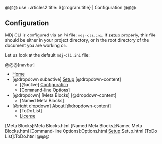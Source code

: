 @@@
use : articles2
title: ${program.title} | Configuration
@@@


## Configuration

MDj CLI is configured via an _ini_ file: `mdj-cli.ini`.  If [setup] properly,
this file should be either in your project directory, or in the root directory of the
document you are working on.

Let us look at the default `mdj-cli.ini` file:

[setup]:Setup.html

@@@[navbar]
- [Home]
- [@dropdown subactive] [Setup]
[@dropdown-content]
    - [@active] [Configuration](#)
    - [Command-line Options]
- [@dropdown] [Meta Blocks]
[@dropdown-content]
    - [Named Meta Blocks]
- [@right dropdown] [About]
[@dropdown-content]
    - [ToDo List]
    - [License]

[About]:About.html
[Configuration]:Configuration.html
[Home]:index.html
[License]:LICENSE.html
[Meta Blocks]:Meta Blocks.html
[Named Meta Blocks]:Named Meta Blocks.html
[Command-line Options]:Options.html
[Setup]:Setup.html
[ToDo List]:ToDo.html
@@@
